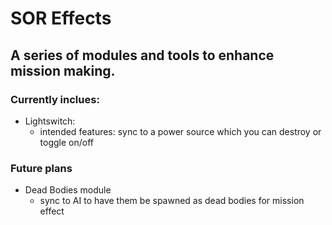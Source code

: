 # SOR Effects
## A series of modules and tools to enhance mission making.

### Currently inclues:
 - Lightswitch:
     - intended features: sync to a power source which you can destroy or toggle on/off

### Future plans
 - Dead Bodies module
     - sync to AI to have them be spawned as dead bodies for mission effect